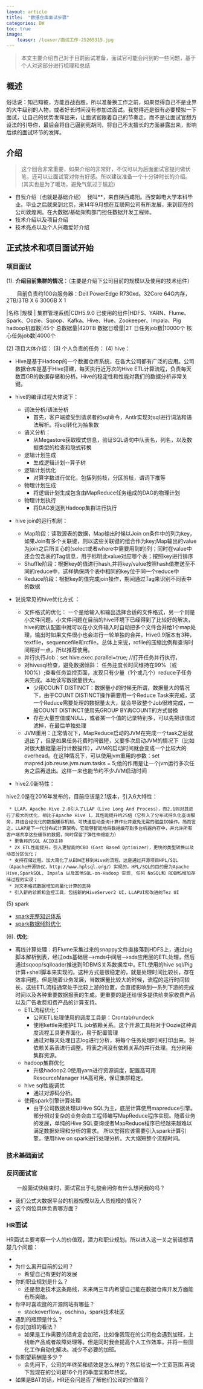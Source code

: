 ```yaml
---
layout: article
title:  "数据仓库面试步骤"
categories: DW
toc: true
image:
    teaser: /teaser/面试工作-25265315.jpg
---
```


> 本文主要介绍自己对于目前面试准备，面试官可能会问到的一些问题，基于个人对这部分进行梳理和总结

## 概述
俗话说：知己知彼，方能百战百胜。所以准备换工作之前，如果觉得自己不是业界的大牛级别的人物，或者好长时间没有参加过面试。我觉得还是很有必要模拟一下面试，让自己的优势发挥出来，让面试官跟着自己的节奏走。而不是让面试官想方设法的引导你，最后会将自己逼到死胡同，将自己不太擅长的方面暴露出来，影响后续的面试环节的发挥。

## 介绍
> 这个回合非常重要，如果介绍的非常好，不仅可以为后面面试官提问做伏笔，还可以让面试官对你有好感。所以建议准备一个十分钟时长的介绍。(其实也是为了暖场，避免气氛过于尴尬)

* 自我介绍（也就是基础介绍）
  我叫**，来自陕西咸阳。西安邮电大学本科毕业。毕业之后就来到北京，来14年9月想在互联网公司有所发展，来到现在的公司敦煌网。在大数据/基础架构部门担任数据开发工程师。
* 技术介绍以及项目介绍
* 技术亮点以及个人兴趣爱好介绍

## 正式技术和项目面试开始
### 项目面试

(1). __介绍目前集群的情况__：（主要是介绍下公司目前的规模以及使用的技术组件）

&emsp;&emsp;目前负责约100台服务器：Dell PowerEdge R730xd。32Core 64G内存，2TB/3TB X 6 300GB X 1

|名称  |规模 |
集群管理系统|CDH5.9.0
已使用的组件|HDFS、YARN、Flume、Spark、Oozie、Sqoop、Kafka、Hive、Hue、Zookeeper、Impala、Pig
hadoop机器数|45个
总数据量|420TB
数据日增量|2T
日任务job数|10000个
核心任务job数|4000个

(2) 项目大体介绍：
(3) 个人负责的任务：
(4) hive：
* Hive是基于Hadoop的一个数据仓库系统，在各大公司都有广泛的应用。公司数据仓库是基于Hive搭建，每天执行近万次的Hive ETL计算流程，负责每天数百GB的数据存储和分析。Hive的稳定性和性能对我们的数据分析非常关键。 

* hive的编译过程大体说下：
   * 词法分析/语法分析
       * 首先，客户端接受到请求者的sql命令，Antlr实现对sql进行词法和语法解析。将sql转化为抽象数
   * 语义分析：
       * 从Megastore获取模式信息，验证SQL语句中队表名，列名，以及数据类型的检查和隐式转换
   * 逻辑计划生成
       * 生成逻辑计划--算子树
   * 逻辑计划优化
       * 对算字数进行优化，包括列剪枝，分区剪枝，谓词下推等
   * 物理计划生成
       * 将逻辑计划生成包含由MapReduce任务组成的DAG的物理计划
   * 物理计划执行
       * 将DAG发送到Hadoop集群进行执行
* hive join的运行机制：
   * Map阶段：读取源表的数据，Map输出时候以Join on条件中的列为key，如果Join有多个关联键，则以这些关联键的组合作为key;Map输出的value为join之后所关心的(select或者where中需要用到的)列；同时在value中还会包含表的Tag信息，用于标明此value对应哪个表；按照key进行排序 
   * Shuffle阶段：根据key的值进行hash,并将key/value按照hash值推送至不同的reduce中，这样确保两个表中相同的key位于同一个reduce中
   * Reduce阶段：根据key的值完成join操作，期间通过Tag来识别不同表中的数据 
* 说说常见的hive优化方式 ：
  * 文件格式的优化： 一个是给输入和输出选择合适的文件格式，另一个则是小文件问题。小文件问题在目前的hive环境下已经得到了比较好的解决，hive的默认配置中就可以在小文件输入时自动把多个文件合并给1个map处理，输出时如果文件很小也会进行一轮单独的合并，Hive0.9版本有3种，textfile，sequencefile和rcfile。总体上来说，rcfile的压缩比例和查询时间稍好一点，所以推荐使用。
  * 并行执行Job：set hive.exec.parallel=true;   //打开任务并行执行，
  * 对hivesql检查，避免数据倾斜： 任务迚度长时间维持在99%（或100%）;查看任务监控页面，发现只有少量（1个或几个）reduce子任务未完成。本地读写数据量很大。
      * 少用COUNT DISTINCT：数据量小的时候无所谓，数据量大的情况下，由于COUNT DISTINCT操作需要用一个Reduce Task来完成，这一个Reduce需要处理的数据量太大，就会导致整个Job很难完成，一般COUNT DISTINCT使用先GROUP BY再COUNT的方式替换
      * 存在大量空值或NULL，或者某一个值的记录特别多，可以先把该值过滤掉，在最后单独处理
  * JVM重用：正常情况下，MapReduce启动的JVM在完成一个task之后就退出了，但是如果任务花费时间很短，又要多次启动JVM的情况下（比如对很大数据量进行计数操作），JVM的启动时间就会变成一个比较大的overhead。在这种情况下，可以使用jvm重用的参数：set mapred.job.reuse.jvm.num.tasks = 5;他的作用是让一个jvm运行多次任务之后再退出。这样一来也能节约不少JVM启动时间



 
* hive2.0新特性：
     
 hive2.0是在2016年发布的，目前应该是2.1版本，引入6大特性：

     * LLAP。Apache Hive 2.0引入了LLAP（Live Long And Process），而2.1则对其进行了极大的优化，相比于Apache Hive 1，其性能提升约25倍（它引入了分布式持久化查询服务，并结合经优化的数据缓存机制，可快速启动查询计算作业并避免无需的磁盘IO操作。简而言之，LLAP是下一代分布式计算架构，它能够智能地将数据缓存到多台机器内存中，并允许所有客户端共享这些缓存的数据，同时保留了弹性伸缩能力）
     * 更鲁邦的SQL ACID支持
     * 2X ETL性能提升。引入更智能的CBO（Cost Based Optimizer），更快的类型转换以及动态分区优化；
     * 支持存储过程。加大简化了从EDW迁移到Hive的流程。这是通过开源项目HPL/SQL（Apache开源协议，http://www.hplsql.org/）实现的，HPL/SQL的目的是为Apache Hive,SparkSQL, Impala 以及其他SQL-on-Hadoop 实现, 任何 NoSQL和 RDBMS增加存储过程的实现；
     * 对文本格式数据增加向量化计算的支持
     * 引入新的诊断和监控工具，包括新的HiveServer2 UI，LLAPUI和改进的Tez UI  

(5) spark

 * [spark完整知识体系](http://www.itdadao.com/articles/c15a1258385p0.html)
 * [spark数据倾斜优化](https://www.iteblog.com/archives/1671.html)

(6). __优化__:

* 离线计算处理：将Flume采集过来的snappy文件直接落到HDFS上，通过pig脚本解析到表，经过ods基础层-->mds中间层-->sds应用层的ETL处理，然后通过sqoop/sqlloader推送到RDBMS关系数据库中。ETL使用的hive sql/Pig计算+shell脚本来实现的。这种方式是很稳定的，就是处理时间比较长，存在效率问题。但是随着业务发展，当数据量比较大的时候，流程的运行时间较长，这些ETL流程通常处于比较上游的位置，会直接影响到一系列下游的完成时间以及各种重要数据报表的生成。更重要的是还给很多提供给卖家收费产品以及广告收费扣费产品的计算支持。
  * ETL流程优化：
     * 公司ETL处理使用的调度工具是：Crontab/rundeck
     * 使用kettle来维护ETL job依赖关系。这个开源工具相对于Oozie这种调度流程工具更界面化，易于配置管理
     * 通过对每天处理日志log进行分析，将每个任务处理时间打印出来。将依赖关系表进行调整。将表之间没有依赖关系的并行处理。充分利用集群资源。
  * hadoop集群优化
     * 升级hadoop2.0使用yarn进行资源调度，配置高可用ResourceManager HA高可用，保证集群稳定。
  * hive sql性能调优
     * 通过对源码分析。 
  * 使用spark引擎计算处理
     * 由于公司数据处理以Hive SQL为主，底层计算使用mapreduce引擎。部分相对复杂的业务会由工程师编写MapReduce程序实现。随着业务的发展，单纯的Hive SQL查询或者MapReduce程序已经越来越难以满足数据处理和分析的需求。 所以觉得应该需要引入spark计算引擎，使用hive on spark进行处理分析。大大缩短整个流程时间。
   
### 技术基础面试

### 反问面试官
&emsp;&emsp;一般面试快结束时，面试官出于礼貌会问你有什么想问我的吗？
* 我们公式大数据平台的机器规模以及人员规模的情况？
* 这个岗位具体负责哪方面？

### HR面试
HR面试主要考察一个人的价值观，潜力和职业规划。所以进入这一关之前请想清楚几个问题：

* 
* 为什么离开目前的公司？
   * 希望自己有更好的发展 
* 你的职业规划是什么？
   * 还是想走技术这条路线，未来两三年内希望自己能在数据仓库开发方面能有所突破。
* 你平时喜欢逛的开源网站有哪些？
   * stackoverflow，oschina，spark技术社区 
* 遇到的瓶颈是什么？
* 你对加班的看法？
   * 如果是工作需要的话肯定会加班，比如像我现在的公司也会遇到加班，上线新产品或者故障处理等。但是同时我会提高个人工作效率，并将一些固化工作自动化解决。减少不必要的加班。
*  你期望薪酬是多少？
   * 会先问下，公司的年终奖和绩效是怎么样的？然后给说一个工资范围.再说下我现在的公司是16个月的季度奖和年终奖。   
* 如果是BAT的话，HR还会问是否了解他们公司的价值观？
